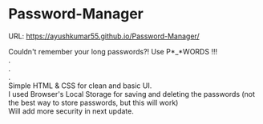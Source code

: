 # Password-Manager

URL: https://ayushkumar55.github.io/Password-Manager/

Couldn't remember your long passwords?! Use P*_*WORDS !!!<br>
.<br>
.<br>
.<br>
Simple HTML & CSS for clean and basic UI.<br>
I used Browser's Local Storage for saving and deleting the passwords (not the best way to store passwords, but this will work)<br>
Will add more security in next update.
